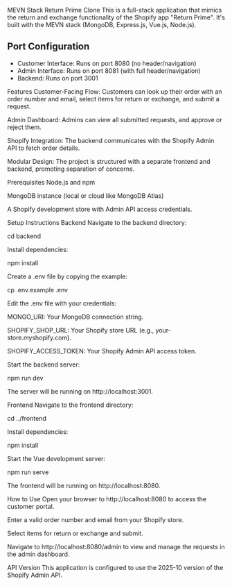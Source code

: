 MEVN Stack Return Prime Clone
This is a full-stack application that mimics the return and exchange functionality of the Shopify app "Return Prime". It's built with the MEVN stack (MongoDB, Express.js, Vue.js, Node.js).

## Port Configuration
- Customer Interface: Runs on port 8080 (no header/navigation)
- Admin Interface: Runs on port 8081 (with full header/navigation)
- Backend: Runs on port 3001

Features
Customer-Facing Flow: Customers can look up their order with an order number and email, select items for return or exchange, and submit a request.

Admin Dashboard: Admins can view all submitted requests, and approve or reject them.

Shopify Integration: The backend communicates with the Shopify Admin API to fetch order details.

Modular Design: The project is structured with a separate frontend and backend, promoting separation of concerns.

Prerequisites
Node.js and npm

MongoDB instance (local or cloud like MongoDB Atlas)

A Shopify development store with Admin API access credentials.

Setup Instructions
Backend
Navigate to the backend directory:

cd backend

Install dependencies:

npm install

Create a .env file by copying the example:

cp .env.example .env

Edit the .env file with your credentials:

MONGO_URI: Your MongoDB connection string.

SHOPIFY_SHOP_URL: Your Shopify store URL (e.g., your-store.myshopify.com).

SHOPIFY_ACCESS_TOKEN: Your Shopify Admin API access token.

Start the backend server:

npm run dev

The server will be running on http://localhost:3001.

Frontend
Navigate to the frontend directory:

cd ../frontend

Install dependencies:

npm install

Start the Vue development server:

npm run serve

The frontend will be running on http://localhost:8080.

How to Use
Open your browser to http://localhost:8080 to access the customer portal.

Enter a valid order number and email from your Shopify store.

Select items for return or exchange and submit.

Navigate to http://localhost:8080/admin to view and manage the requests in the admin dashboard.

API Version
This application is configured to use the 2025-10 version of the Shopify Admin API.
